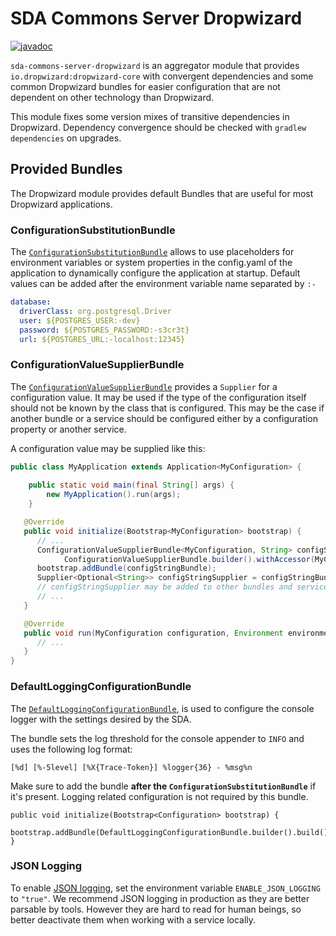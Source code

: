 # SDA Commons Server Dropwizard

[![javadoc](https://javadoc.io/badge2/org.sdase.commons/sda-commons-server-dropwizard/javadoc.svg)](https://javadoc.io/doc/org.sdase.commons/sda-commons-server-dropwizard)

`sda-commons-server-dropwizard` is an aggregator module that provides `io.dropwizard:dropwizard-core` with convergent
dependencies and some common Dropwizard bundles for easier configuration that are not dependent on other technology
than Dropwizard.

This module fixes some version mixes of transitive dependencies in Dropwizard. Dependency convergence should be checked 
with `gradlew dependencies` on upgrades.

## Provided Bundles

The Dropwizard module provides default Bundles that are useful for most Dropwizard applications.

### ConfigurationSubstitutionBundle

The [`ConfigurationSubstitutionBundle`](./src/main/java/org/sdase/commons/server/dropwizard/bundles/ConfigurationSubstitutionBundle.java)
allows to use placeholders for environment variables or system properties in the config.yaml of the 
application to dynamically configure the application at startup. Default values can be added after 
the environment variable name separated by `:-`

```yaml
database:
  driverClass: org.postgresql.Driver
  user: ${POSTGRES_USER:-dev}
  password: ${POSTGRES_PASSWORD:-s3cr3t}
  url: ${POSTGRES_URL:-localhost:12345}
```

### ConfigurationValueSupplierBundle

The [`ConfigurationValueSupplierBundle`](./src/main/java/org/sdase/commons/server/dropwizard/bundles/ConfigurationValueSupplierBundle.java)
provides a `Supplier` for a configuration value. It may be used if the type of the configuration itself should not be 
known by the class that is configured. This may be the case if another bundle or a service should be configured either
by a configuration property or another service.

A configuration value may be supplied like this:

```java
public class MyApplication extends Application<MyConfiguration> {
   
    public static void main(final String[] args) {
        new MyApplication().run(args);
    }

   @Override
   public void initialize(Bootstrap<MyConfiguration> bootstrap) {
      // ...
      ConfigurationValueSupplierBundle<MyConfiguration, String> configStringBundle =
            ConfigurationValueSupplierBundle.builder().withAccessor(MyConfiguration::getConfigString).build();
      bootstrap.addBundle(configStringBundle);
      Supplier<Optional<String>> configStringSupplier = configStringBundle.supplier();
      // configStringSupplier may be added to other bundles and services, it's get() method can be access after run()
      // ...
   }

   @Override
   public void run(MyConfiguration configuration, Environment environment) {
      // ...
   }
}
```

### DefaultLoggingConfigurationBundle
The [`DefaultLoggingConfigurationBundle`](./src/main/java/org/sdase/commons/server/dropwizard/bundles/DefaultLoggingConfigurationBundle.java), 
is used to configure the console logger with the settings desired by the SDA.

The bundle sets the log threshold for the console appender to `INFO` and uses the following log format:

```
[%d] [%-5level] [%X{Trace-Token}] %logger{36} - %msg%n
```

Make sure to add the bundle **after the `ConfigurationSubstitutionBundle`** if it's present.
Logging related configuration is not required by this bundle. 

```
public void initialize(Bootstrap<Configuration> bootstrap) {
    bootstrap.addBundle(DefaultLoggingConfigurationBundle.builder().build());
}
```

### JSON Logging
To enable [JSON logging](https://www.dropwizard.io/en/latest/manual/core.html#logging), set the environment variable `ENABLE_JSON_LOGGING` to `"true"`.
We recommend JSON logging in production as they are better parsable by tools.
However they are hard to read for human beings, so better deactivate them when working with a service locally.
